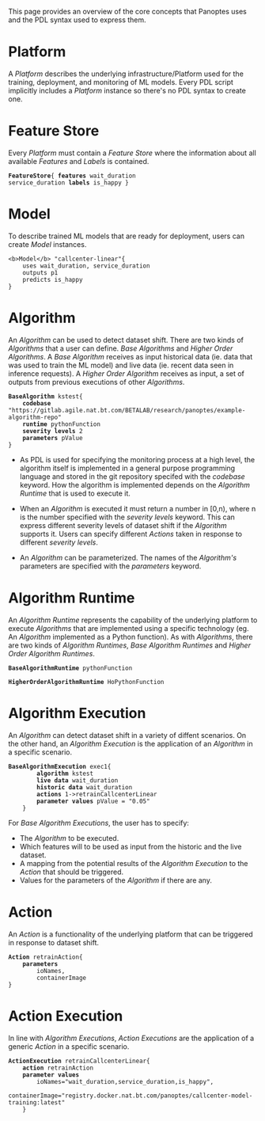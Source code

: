 This page provides an overview of the core concepts that Panoptes uses and the PDL syntax used to express them.

# Platform
A _Platform_ describes the underlying infrastructure/Platform used for the training, deployment, and monitoring of ML models. Every PDL script implicitly includes a _Platform_ instance so there's no PDL syntax to create one.

# Feature Store
Every _Platform_ must contain a _Feature Store_ where the information about all available _Features_ and _Labels_ is contained. 

<code><b>FeatureStore</b>{
	<b>features</b>
	    wait_duration
		service_duration
	<b>labels</b> 
	    is_happy
}</code>

# Model
To describe trained ML models that are ready for deployment, users can create _Model_ instances.


    <b>Model</b> "callcenter-linear"{
        uses wait_duration, service_duration
        outputs p1
        predicts is_happy
    }


# Algorithm
An _Algorithm_ can be used to detect dataset shift. There are two kinds of _Algorithms_ that a user can define. _Base Algorithms_ and _Higher Order Algorithms_. A _Base Algorithm_ receives as input historical data (ie. data that was used to train the ML model) and live data (ie. recent data seen in inference requests). A _Higher Order Algorithm_ receives as input, a set of outputs from previous executions of other _Algorithms_.

<pre><code><b>BaseAlgorithm</b> kstest{
	<b>codebase</b> "https://gitlab.agile.nat.bt.com/BETALAB/research/panoptes/example-algorithm-repo"
    <b>runtime</b> pythonFunction
    <b>severity levels</b> 2
    <b>parameters</b> pValue
}</code></pre>

- As PDL is used for specifying the monitoring process at a high level, the algorithm itself is implemented in a general purpose programming language and stored in the git repository specifed with the _codebase_ keyword. How the algorithm is implemented depends on the _Algorithm Runtime_ that is used to execute it.

- When an _Algorithm_ is executed it must return a number in [0,n), where n is the number specified with the _severity levels_ keyword. This can express different severity levels of dataset shift if the _Algorithm_ supports it. Users can specify different _Actions_ taken in response to different _severity levels_.

- An _Algorithm_ can be parameterized. The names of the _Algorithm's_ parameters are specified with the _parameters_ keyword.

# Algorithm Runtime
An _Algorithm Runtime_ represents the capability of the underlying platform to execute _Algorithms_ that are implemented using a specific technology (eg. An _Algorithm_ implemented as a Python function). As with _Algorithms_, there are two kinds of _Algorithm Runtimes_, _Base Algorithm Runtimes_ and _Higher Order Algorithm Runtimes_.

<pre><code><b>BaseAlgorithmRuntime</b> pythonFunction</code></pre>

<pre><code><b>HigherOrderAlgorithmRuntime</b> HoPythonFunction</code></pre>

# Algorithm Execution
An _Algorithm_ can detect dataset shift in a variety of diffent scenarios. On the other hand, an _Algorithm Execution_ is the application of an _Algorithm_ in a specific scenario. 

<pre><code><b>BaseAlgorithmExecution</b> exec1{
		<b>algorithm</b> kstest
		<b>live data</b> wait_duration
		<b>historic data</b> wait_duration
		<b>actions</b> 1->retrainCallcenterLinear
		<b>parameter values</b> pValue = "0.05"
	}</code></pre>

For _Base Algorithm Executions_, the user has to specify:
- The _Algorithm_ to be executed.
- Which features will to be used as input from the historic and the live dataset.   
- A mapping from the potential results of the _Algorithm Execution_ to the _Action_ that should be triggered.
- Values for the parameters of the _Algorithm_ if there are any.

# Action
An _Action_ is a functionality of the underlying platform that can be triggered in response to dataset shift.

<pre><code><b>Action</b> retrainAction{
    <b>parameters</b>
        ioNames,
        containerImage
}</code></pre>

# Action Execution
In line with _Algorithm Executions_, _Action Executions_ are the application of a generic _Action_ in a specific scenario.

<pre><code><b>ActionExecution</b> retrainCallcenterLinear{
    <b>action</b> retrainAction
    <b>parameter values</b>
        ioNames="wait_duration,service_duration,is_happy",  
        containerImage="registry.docker.nat.bt.com/panoptes/callcenter-model-training:latest"
	}</code></pre>